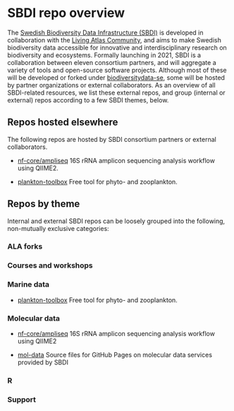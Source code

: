 # SBDI repo overview

The [Swedish Biodiversity Data Infrastructure (SBDI)](https://biodiversitydata.se/) is developed in collaboration with the [Living Atlas Community](https://living-atlases.gbif.org/), and aims to make Swedish biodiversity data accessible for innovative and interdisciplinary research on biodiversity and ecosystems. Formally launching in 2021, SBDI is a collaboration between eleven consortium partners, and will aggregate a variety of tools and open-source software projects. Although most of these will be developed or forked under [biodiversitydata-se](https://github.com/biodiversitydata-se/), some will be hosted by partner organizations or external collaborators. As an overview of all SBDI-related resources, we list these external repos, and group (internal or external) repos according to a few SBDI themes, below.

## Repos hosted elsewhere
The following repos are hosted by SBDI consortium partners or external collaborators.

* [nf-core/ampliseq](https://github.com/nf-core/ampliseq)
16S rRNA amplicon sequencing analysis workflow using QIIME2.

* [plankton-toolbox](https://github.com/planktontoolbox/plankton-toolbox)
Free tool for phyto- and zooplankton.

## Repos by theme 
Internal and external SBDI repos can be loosely grouped into the following, non-mutually exclusive categories:

### ALA forks

### Courses and workshops

### Marine data
* [plankton-toolbox](https://github.com/planktontoolbox/plankton-toolbox)
Free tool for phyto- and zooplankton.

### Molecular data
* [nf-core/ampliseq](https://github.com/nf-core/ampliseq)
16S rRNA amplicon sequencing analysis workflow using QIIME2

* [mol-data](https://github.com/biodiversitydata-se/mol-data)
Source files for GitHub Pages on molecular data services provided by SBDI

### R

### Support


